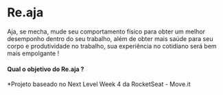 # Re.aja

   Aja, se mecha, mude seu comportamento físico para obter um melhor desemponho dentro do seu trabalho, além de obter mais saúde para seu corpo e produtividade no trabalho, sua experiência no cotidiano será bem mais empolgante !


#### Qual o objetivo do Re.aja ?




































*Projeto baseado no Next Level Week 4 da RocketSeat - Move.it